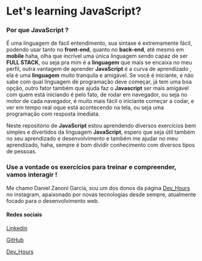 # Let's learning JavaScript?

### Por que __JavaScript__ ?

É uma linguagem de fácil entendimento, sua sintaxe é extremamente fácil, podendo usar tanto no **front-end**, quanto no **back-end**, até mesmo em **mobile** haha, olha que incrível uma única linguagem sendo capaz de ser __FULL STACK__, ou seja pra mim é a **linguagem** que mais se encaixa no meu perfil, outra vantagem de aprender **JavaScript** é a curva de aprendizado , ela é uma **linguagem** muito tranquila e amigável. 
Se você é iniciante, e não sabe com qual linguagem de programação deve começar, já tem uma boa opção, outro fator também que ajuda faz o **Javascript** ser mais amigável com quem está iniciando é pelo fato, de rodar em navegador, ou seja no motor de cada navegador, é muito mais fácil o iniciante começar a codar, e ver em tempo real oque está acontecendo na tela, ou seja uma programação com resposta imediata.

Neste repositório de **JavaScript** estou aprendendo diversos exercícios bem simples e divertidos da linguagem **JavaScript**, espero que seja útil também no seu aprendizado e desenvolvimento e também me ajudar no meu aprendizado, haha, sempre é bom dividir conhecimento com diversos tipos de pessoas.

### Use a vontade os exercícios para treinar e compreender, vamos interagir !

Me chamo Daniel Zanoni Garcia, sou um dos donos da página [Dev_Hours](https://www.instagram.com/dev_hours) no instagram, apaixonado por novas tecnologias desde sempre, atualmente focado para o desenvolvimento web.

#### Redes sociais

[Linkedin](https://www.linkedin.com/in/daniel-zanoni-garcia)

[GitHub](https://github.com/DanielZG20)

[Dev_Hours](https://www.instagram.com/dev_hours)
